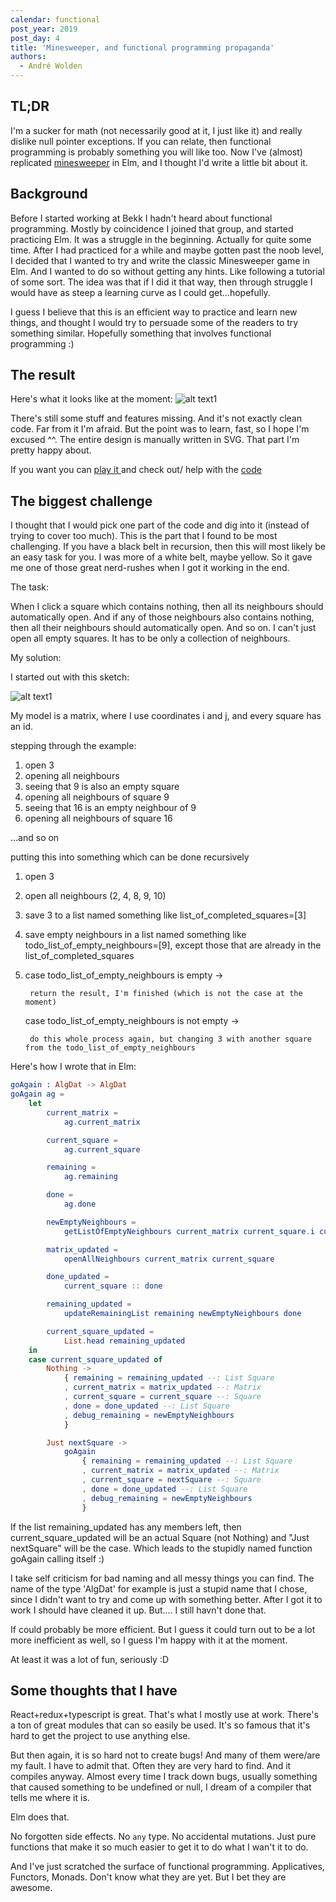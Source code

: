 ```yaml
---
calendar: functional
post_year: 2019
post_day: 4
title: 'Minesweeper, and functional programming propaganda'
authors:
  - André Wolden
---
```

## TL;DR

I'm a sucker for math (not necessarily good at it, I just like it) 
and really dislike null pointer exceptions. 
If you can relate, 
then functional programming is probably something you will like too.
Now I've (almost) replicated 
<a href="http://wolden-minesweeper.herokuapp.com">minesweeper</a> 
in Elm, and I thought I'd write a little bit about it.

## Background

Before I started working at Bekk I hadn't heard about functional programming.
Mostly by coincidence I joined that group,
and started practicing Elm.
It was a struggle in the beginning.
Actually for quite some time.
After I had practiced for a while and maybe gotten past the noob level,
I decided that I wanted to try and write the classic Minesweeper game in Elm.
And I wanted to do so without getting any hints. 
Like following a tutorial of some sort.
The idea was that if I did it that way, 
then through struggle I would have as steep a learning
curve as I could get...hopefully.

I guess I believe that this is an efficient way to practice and learn 
new things, and thought I would try to persuade some of the readers to 
try something similar. Hopefully something that involves functional 
programming :)

## The result

Here's what it looks like at the moment:
![alt text1][img-screenshot-wolden-minesweeper]

There's still some stuff and features missing.
And it's not exactly clean code. Far from it I'm afraid.
But the point was to learn, fast, so I hope I'm excused ^^.
The entire design is manually written in SVG. That part I'm pretty happy about.

If you want you can 
<a href="http://wolden-minesweeper.herokuapp.com">play it </a> 
 and check out/ help with the 
<a href="https://github.com/woldena/minesweep">code</a>


## The biggest challenge

I thought that I would pick one part of the code and dig into it (instead of trying to cover too much). 
This is the part that I found to be most challenging.
If you have a black belt in recursion, then this will most likely be an easy task for you.
I was more of a white belt, maybe yellow. 
So it gave me one of those great nerd-rushes when I got it working in the end.

The task: 

When I click a square which contains nothing, then all its neighbours should automatically open.
And if any of those neighbours also contains nothing, then all their neighbours should automatically open. And so on.
I can't just open all empty squares. It has to be only a collection of neighbours.

My solution:

I started out with this sketch:

![alt text1][img-photo-recursion-example]

My model is a matrix, where I use coordinates i and j, and every square has an id.

stepping through the example:

1. open 3
2. opening all neighbours
3. seeing that 9 is also an empty square
4. opening all neighbours of square 9
5. seeing that 16 is an empty neighbour of 9
6. opening all neighbours of square 16

...and so on

putting this into something which can be done recursively

1. open 3
2. open all neighbours (2, 4, 8, 9, 10)
3. save 3 to a list named something like list_of_completed_squares=\[3]
4. save empty neighbours in a list named something like todo_list_of_empty_neighbours=\[9], except those that are already
in the list_of_completed_squares
5. 
    case todo_list_of_empty_neighbours is empty -> 
    
        return the result, I'm finished (which is not the case at the moment)
    
    case todo_list_of_empty_neighbours is not empty -> 
    
        do this whole process again, but changing 3 with another square from the todo_list_of_empty_neighbours 

Here's how I wrote that in Elm:

````elm
goAgain : AlgDat -> AlgDat
goAgain ag =
    let
        current_matrix =
            ag.current_matrix

        current_square =
            ag.current_square

        remaining =
            ag.remaining

        done =
            ag.done

        newEmptyNeighbours =
            getListOfEmptyNeighbours current_matrix current_square.i current_square.j

        matrix_updated =
            openAllNeighbours current_matrix current_square

        done_updated =
            current_square :: done

        remaining_updated =
            updateRemainingList remaining newEmptyNeighbours done

        current_square_updated =
            List.head remaining_updated
    in
    case current_square_updated of
        Nothing ->
            { remaining = remaining_updated --: List Square
            , current_matrix = matrix_updated --: Matrix
            , current_square = current_square --: Square
            , done = done_updated --: List Square
            , debug_remaining = newEmptyNeighbours
            }

        Just nextSquare ->
            goAgain
                { remaining = remaining_updated --: List Square
                , current_matrix = matrix_updated --: Matrix
                , current_square = nextSquare --: Square
                , done = done_updated --: List Square
                , debug_remaining = newEmptyNeighbours
                }
````

If the list remaining_updated has any members left, then current_square_updated will be an actual Square (not Nothing)
and "Just nextSquare" will be the case. Which leads to the stupidly named function goAgain calling itself :) 

I take self criticism for bad naming and all messy things you can find.
The name of the type 'AlgDat' for example is just a stupid name that I chose,
since I didn't want to try and come up with something better.
After I got it to work I should have cleaned it up. But.... I still havn't done that. 

If could probably be more efficient. But I guess it could turn out to be a lot more inefficient as well,
so I guess I'm happy with it at the moment.

At least it was a lot of fun, seriously :D


## Some thoughts that I have

React+redux+typescript is great. That's what I mostly use at work. 
There's a ton of great modules that can so easily be used.
It's so famous that it's hard to get the project to use anything else.

But then again, it is so hard not to create bugs! And many of them were/are my fault. I have to admit that.
Often they are very hard to find. And it compiles anyway.
Almost every time I track down bugs, usually something that caused something to be undefined or null,
I dream of a compiler that tells me where it is.

Elm does that.

No forgotten side effects. No `any` type. No accidental mutations. 
Just pure functions that make it so much easier to get it to do what I wan't it to do.

And I've just scratched the surface of functional programming. 
Applicatives, Functors, Monads. Don't know what they are yet. But I bet they are awesome.


[img-screenshot-wolden-minesweeper]: https://gitlab.com/wolden.andre/papers/raw/master/blogposts/functional-christmas/img/screenshot-wolden-minesweeper.png "Screenshot"
[img-photo-recursion-example]: https://gitlab.com/wolden.andre/papers/raw/master/blogposts/functional-christmas/img/photo-recursion-example.png "Screenshot"
